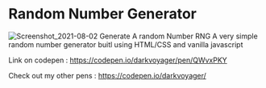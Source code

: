 # Random Number Generator
![Screenshot_2021-08-02 Generate A random Number RNG](https://user-images.githubusercontent.com/67560520/127852541-a2867b00-8540-418b-97c7-d2aa1a326176.png)
A very simple random number generator buitl using HTML/CSS and vanilla javascript

Link on codepen : https://codepen.io/darkvoyager/pen/QWvxPKY

Check out my other pens : https://codepen.io/darkvoyager/ 
